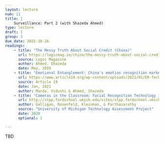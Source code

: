 ```yaml
---
layout: lecture
num: 11
title: |
    Surveillance: Part 2 (with Shazeda Ahmed)
type: lecture
draft: 1
group: 3
due_date: 2021-10-26
readings:
    - title: "The Messy Truth About Social Credit (China)"
      url: https://logicmag.io/china/the-messy-truth-about-social-credit/
      source: Logic Magazine
      author: Ahmed, Shazeda
      date: May, 2019
    - title: "Emotional Entanglement: China's emotion recognition market and its implications for human rights"
      url: https://www.article19.org/wp-content/uploads/2021/01/ER-Tech-China-Report.pdf
      source: Article 19
      date: Jan, 2021
      author: Marda, Vidushi & Ahmed, Shazeda
    - title: "Cameras in the Classroom: Facial Recognition Technology in Schools"
      url: http://stpp.fordschool.umich.edu/sites/stpp.fordschool.umich.edu/files/file-assets/cameras_in_the_classroom_full_report.pdf
      author: Galligan, Rosenfeld, Kleinman, & Parthasarathy
      source: "University of Michigan Technology Assessment Project"
      date: 2020
      optional: 1

---
```


TBD


